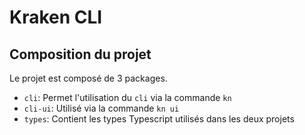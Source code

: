 # Kraken CLI

## Composition du projet

Le projet est composé de 3 packages.

- `cli`: Permet l'utilisation du `cli` via la commande `kn`
- `cli-ui`: Utilisé via la commande `kn ui`
- `types`: Contient les types Typescript utilisés dans les deux projets
